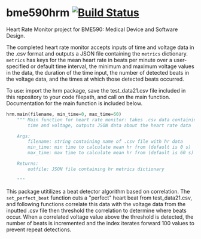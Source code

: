 # bme590hrm [![Build Status](https://travis-ci.org/sputney13/bme590hrm.svg?branch=master)](https://travis-ci.org/sputney13/bme590hrm)
Heart Rate Monitor project for BME590: Medical Device and Software Design.

The completed heart rate monitor accepts inputs of time and voltage data in the .csv format and outputs a JSON file containing the `metrics` dictionary. `metrics` has keys for the mean heart rate in beats per minute over a user-specified or default time interval, the minimum and maximum voltage values in the data, the duration of the time input, the number of detected beats in the voltage data, and the times at which those detected beats occurred.

To use: import the hrm package, save the test_data21.csv file included in this repository to your code filepath, and call on the main function. Documentation for the main function is included below.

```python
hrm.main(filename, min_time=0, max_time=60)
    """ Main function for heart rate monitor: takes .csv data containing
        time and voltage, outputs JSON data about the heart rate data

    Args:
        filename: string containing name of .csv file with hr data
        min_time: min time to calculate mean hr from (default is 0 s)
        max_time: max time to calculate mean hr from (default is 60 s)

    Returns:
        outfile: JSON file containing hr metrics dictionary

    """
```

This package utitilizes a beat detector algorithm based on correlation. The `set_perfect_beat` function cuts a "perfect" heart beat from test_data21.csv, and following functions correlate this data with the voltage data from the inputted .csv file then threshold the correlation to determine where beats occur. When a correlated voltage value above the threshold is detected, the number of beats is incremented and the index iterates forward 100 values to prevent repeat detections. 
